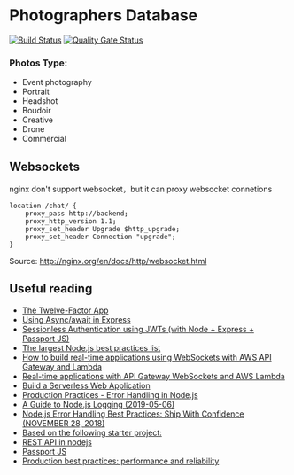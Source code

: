 # Photographers Database

[![Build Status](https://travis-ci.com/photo-market/photo-market-backend.svg?branch=master)](https://travis-ci.com/photo-market/photo-market-backend)
[![Quality Gate Status](https://sonarcloud.io/api/project_badges/measure?project=photo-market_photo-market-backend&metric=alert_status)](https://sonarcloud.io/dashboard?id=photo-market_photo-market-backend)

### Photos Type:
* Event photography
* Portrait
* Headshot
* Boudoir
* Creative
* Drone 
* Commercial

## Websockets
nginx don't support websocket，but it can proxy websocket connetions
```
location /chat/ {
    proxy_pass http://backend;
    proxy_http_version 1.1;
    proxy_set_header Upgrade $http_upgrade;
    proxy_set_header Connection "upgrade";
}
```
Source: http://nginx.org/en/docs/http/websocket.html

## Useful reading
* [The Twelve-Factor App](https://12factor.net)
* [Using Async/await in Express](https://zellwk.com/blog/async-await-express/)
* [Sessionless Authentication using JWTs (with Node + Express + Passport JS)](https://blog.usejournal.com/sessionless-authentication-withe-jwts-with-node-express-passport-js-69b059e4b22c)
* [The largest Node.js best practices list](https://github.com/goldbergyoni/nodebestpractices)
* [How to build real-time applications using WebSockets with AWS API Gateway and Lambda](https://www.freecodecamp.org/news/real-time-applications-using-websockets-with-aws-api-gateway-and-lambda-a5bb493e9452/)
* [Real-time applications with API Gateway WebSockets and AWS Lambda](https://serverless.com/blog/api-gateway-websockets-support/)
* [Build a Serverless Web Application](https://aws.amazon.com/getting-started/projects/build-serverless-web-app-lambda-apigateway-s3-dynamodb-cognito/)
* [Production Practices - Error Handling in Node.js](https://www.joyent.com/node-js/production/design/errors)
* [A Guide to Node.js Logging (2019-05-06)](https://www.twilio.com/blog/guide-node-js-logging)
* [Node.js Error Handling Best Practices: Ship With Confidence (NOVEMBER 28, 2018)](https://stackify.com/node-js-error-handling/)
* [Based on the following starter project:](https://github.com/sahat/hackathon-starter/)
* [REST API in nodejs](https://www.toptal.com/nodejs/secure-rest-api-in-nodejs)
* [Passport JS](https://www.freecodecamp.org/news/learn-how-to-handle-authentication-with-node-using-passport-js-4a56ed18e81e/)
* [Production best practices: performance and reliability](https://expressjs.com/en/advanced/best-practice-performance.html)
